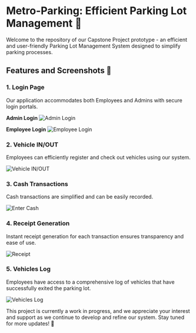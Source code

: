 # Metro-Parking: Efficient Parking Lot Management 🚗

Welcome to the repository of our Capstone Project prototype - an efficient and user-friendly Parking Lot Management System designed to simplify parking processes.

## Features and Screenshots 📸

### **1. Login Page**

Our application accommodates both Employees and Admins with secure login portals. 

**Admin Login**
![Admin Login](https://github.com/CarlosNatanauan/Metro-Parking-PLMS/assets/94023674/d2939a30-e094-45d1-98c5-dbb469212611)

**Employee Login**
![Employee Login](https://github.com/CarlosNatanauan/Metro-Parking-PLMS/assets/94023674/3e6a85b1-4495-44fe-b53a-2547ebf8f522)

### **2. Vehicle IN/OUT**

Employees can efficiently register and check out vehicles using our system. 

![Vehicle IN/OUT](https://github.com/CarlosNatanauan/Metro-Parking-PLMS/assets/94023674/6f5090e7-5d23-47ff-af7f-a21d930fbcec)

### **3. Cash Transactions**

Cash transactions are simplified and can be easily recorded. 

![Enter Cash](https://github.com/CarlosNatanauan/Metro-Parking-PLMS/assets/94023674/dadc6e8d-f722-4961-94b9-7f1c4837a884)

### **4. Receipt Generation**

Instant receipt generation for each transaction ensures transparency and ease of use.

![Receipt](https://github.com/CarlosNatanauan/Metro-Parking-PLMS/assets/94023674/f245574f-13cd-4b88-8fa5-970eff3fce40)

### **5. Vehicles Log**

Employees have access to a comprehensive log of vehicles that have successfully exited the parking lot.

![Vehicles Log](https://github.com/CarlosNatanauan/Metro-Parking-PLMS/assets/94023674/5c55d862-90f9-411d-8bb7-c5702736b69a)

This project is currently a work in progress, and we appreciate your interest and support as we continue to develop and refine our system. Stay tuned for more updates! 🚀
